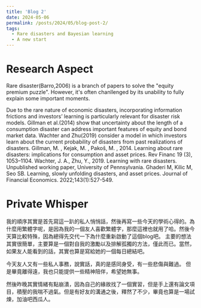 ```yaml
---
title: 'Blog 2'
date: 2024-05-06
permalink: /posts/2024/05/blog-post-2/
tags:
  - Rare disasters and Bayesian learning
  - A new start
---
```



Research Aspect
======
Rare disaster(Barro,2006) is a branch of papers to solve the "equity premium puzzle". However, it's often chanllenged by its unability to fully explain some important moments.

Due to the rare nature of economic disasters, incorporating information frictions and investors’ learning is particularly relevant for disaster risk models. Gillman et al.(2014) show that uncertainty about the length of a consumption disaster can address important features of equity and bond market data. Wachter and Zhu(2019) consider a model in which investors learn about the current probability of disasters from past realizations of disasters. 
Gillman, M. , Kejak, M. , Pakoš, M. , 2014. Learning about rare disasters: implications for consumption and asset prices. Rev Financ 19 (3), 1053–1104.
Wachter, J. A., Zhu, Y., 2019. Learning with rare disasters. Unpublished working paper, University of Pennsylvania.
Ghaderi M, Kilic M, Seo SB. Learning, slowly unfolding disasters, and asset prices. Journal of Financial Economics. 2022;143(1):527-549.


Private Whisper
======
我的順序其實是首先寫這一趴的私人悄悄話，然後再寫一些今天的學術心得的。為什麼用繁體字呢，是因為我的一個友人喜歡繁體字，那麼這裡也就用了哈。然後今天算比較特殊，因為總得先交代一下為什麼重新啟動了這個blog吧。
主要的想法其實很簡單，主要算是一個對自我的激勵以及排解孤獨的方法，僅此而已。當然，如果友人能看到的話，其實也算是寫給她的一個每日總結吧。

今天友人又有一些私人事務，說實話，真的是感同身受，有一些悲傷與難過。
但是畢竟離得遠，我也只能提供一些精神陪伴，希望她無事。

然後昨晚其實情緒有點崩潰，因為自己的緣故找了一個實習，但是手上還有論文項目，積壓的我喘不過氣。但是有好友的溝通之後，釋然了不少，畢竟也算是一場試煉，加油吧西瓜人。




